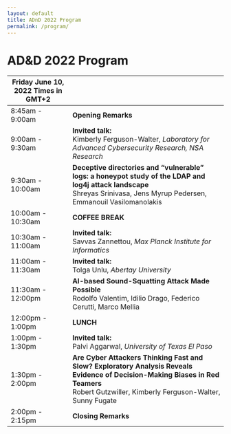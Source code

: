 ```yaml
---
layout: default
title: ADnD 2022 Program
permalink: /program/
---
```


# AD&D 2022 Program

| Friday June 10, 2022 Times in GMT+2  ||
| ---- | ---- |
|8:45am - 9:00am| **Opening Remarks** |
|9:00am - 9:30am| **Invited talk:** <br>Kimberly Ferguson-Walter, _Laboratory for Advanced Cybersecurity Research, NSA Research_ |
|9:30am - 10:00am| **Deceptive directories and “vulnerable” logs: a honeypot study of the LDAP and log4j attack landscape** <br> Shreyas Srinivasa, Jens Myrup Pedersen, Emmanouil Vasilomanolakis| 
|10:00am - 10:30am| **COFFEE BREAK** |
|10:30am - 11:00am| **Invited talk:** <br>Savvas Zannettou, _Max Planck Institute for Informatics_ |
|11:00am - 11:30am| **Invited talk:** <br>Tolga Unlu, _Abertay University_ |
|11:30am - 12:00pm| **AI-based Sound-Squatting Attack Made Possible** <br> Rodolfo Valentim, Idilio Drago, Federico Cerutti, Marco Mellia|
|12:00pm - 1:00pm| **LUNCH** |
|1:00pm - 1:30pm| **Invited talk:** <br>Palvi Aggarwal, _University of Texas El Paso_ |
|1:30pm - 2:00pm| **Are Cyber Attackers Thinking Fast and Slow? Exploratory Analysis Reveals Evidence of Decision-Making Biases in Red Teamers** <br> Robert Gutzwiller, Kimberly Ferguson-Walter, Sunny Fugate|
|2:00pm - 2:15pm | **Closing Remarks**|

<br>
<br>

